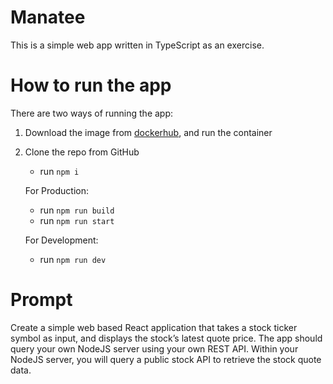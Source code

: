 # Manatee

This is a simple web app written in TypeScript as an exercise.

# How to run the app

There are two ways of running the app:

1. Download the image from [dockerhub](https://hub.docker.com/repository/docker/frozenstove/manatee), and run the container

2. Clone the repo from GitHub
    - run `npm i`


    For Production:
    - run `npm run build`
    - run `npm run start`


    For Development:
    - run `npm run dev`


# Prompt

Create a simple web based React application that takes a stock ticker symbol as input, and
displays the stock’s latest quote price. The app should query your own NodeJS server using
your own REST API. Within your NodeJS server, you will query a public stock API to retrieve the
stock quote data.
